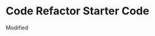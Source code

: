 # Code Refactor Starter Code
Modified <title> to be descriptive for SEO and accessibility
Added <alt> tag to all images for accessibility